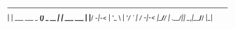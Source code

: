 


   _                  _          _          
  | |   ___ ___  _ __(_)_ _ __ _| |_ ___ ___
  | |__/ -_|_-< | '_ \ | '_/ _` |  _/ -_|_-<
  |____\___/__/ | .__/_|_| \__,_|\__\___/__/
              |_|                         
